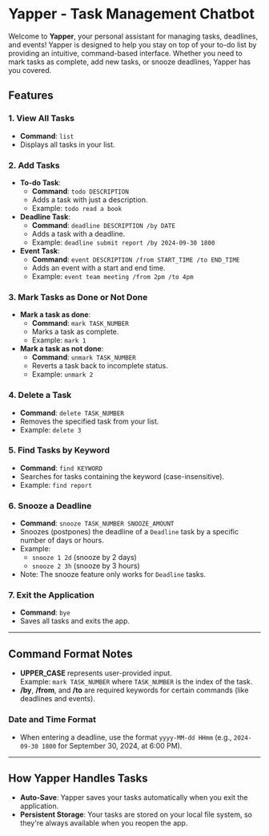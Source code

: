 **Yapper - Task Management Chatbot**
====================================

Welcome to **Yapper**, your personal assistant for managing tasks, deadlines, and events! Yapper is designed to help you stay on top of your to-do list by providing an intuitive, command-based interface. Whether you need to mark tasks as complete, add new tasks, or snooze deadlines, Yapper has you covered.

**Features**
------------

### 1\. **View All Tasks**

-   **Command**: `list`
-   Displays all tasks in your list.

### 2\. **Add Tasks**

-   **To-do Task**:
    -   **Command**: `todo DESCRIPTION`
    -   Adds a task with just a description.
    -   Example: `todo read a book`
-   **Deadline Task**:
    -   **Command**: `deadline DESCRIPTION /by DATE`
    -   Adds a task with a deadline.
    -   Example: `deadline submit report /by 2024-09-30 1800`
-   **Event Task**:
    -   **Command**: `event DESCRIPTION /from START_TIME /to END_TIME`
    -   Adds an event with a start and end time.
    -   Example: `event team meeting /from 2pm /to 4pm`

### 3\. **Mark Tasks as Done or Not Done**

-   **Mark a task as done**:
    -   **Command**: `mark TASK_NUMBER`
    -   Marks a task as complete.
    -   Example: `mark 1`
-   **Mark a task as not done**:
    -   **Command**: `unmark TASK_NUMBER`
    -   Reverts a task back to incomplete status.
    -   Example: `unmark 2`

### 4\. **Delete a Task**

-   **Command**: `delete TASK_NUMBER`
-   Removes the specified task from your list.
-   Example: `delete 3`

### 5\. **Find Tasks by Keyword**

-   **Command**: `find KEYWORD`
-   Searches for tasks containing the keyword (case-insensitive).
-   Example: `find report`

### 6\. **Snooze a Deadline**

-   **Command**: `snooze TASK_NUMBER SNOOZE_AMOUNT`
-   Snoozes (postpones) the deadline of a `Deadline` task by a specific number of days or hours.
-   Example:
    -   `snooze 1 2d` (snooze by 2 days)
    -   `snooze 2 3h` (snooze by 3 hours)
-   Note: The snooze feature only works for `Deadline` tasks.

### 7\. **Exit the Application**

-   **Command**: `bye`
-   Saves all tasks and exits the app.

* * * * *

**Command Format Notes**
------------------------

-   **UPPER_CASE** represents user-provided input.\
    Example: `mark TASK_NUMBER` where `TASK_NUMBER` is the index of the task.
-   **/by**, **/from**, and **/to** are required keywords for certain commands (like deadlines and events).

### **Date and Time Format**

-   When entering a deadline, use the format `yyyy-MM-dd HHmm` (e.g., `2024-09-30 1800` for September 30, 2024, at 6:00 PM).

* * * * *

**How Yapper Handles Tasks**
----------------------------

-   **Auto-Save**: Yapper saves your tasks automatically when you exit the application.
-   **Persistent Storage**: Your tasks are stored on your local file system, so they're always available when you reopen the app.